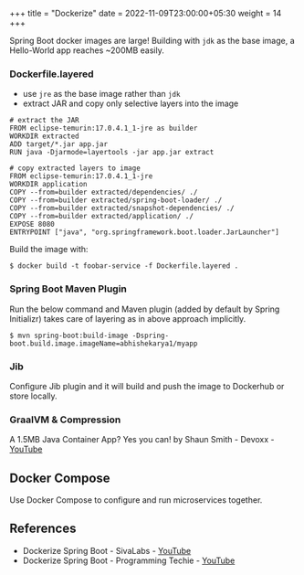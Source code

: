 +++
title = "Dockerize"
date = 2022-11-09T23:00:00+05:30
weight = 14
+++

Spring Boot docker images are large! Building with `jdk` as the base image, a Hello-World app reaches ~200MB easily.


### Dockerfile.layered
- use `jre` as the base image rather than `jdk`
- extract JAR and copy only selective layers into the image

```docker
# extract the JAR
FROM eclipse-temurin:17.0.4.1_1-jre as builder
WORKDIR extracted
ADD target/*.jar app.jar
RUN java -Djarmode=layertools -jar app.jar extract

# copy extracted layers to image
FROM eclipse-temurin:17.0.4.1_1-jre
WORKDIR application
COPY --from=builder extracted/dependencies/ ./
COPY --from=builder extracted/spring-boot-loader/ ./
COPY --from=builder extracted/snapshot-dependencies/ ./
COPY --from=builder extracted/application/ ./
EXPOSE 8080
ENTRYPOINT ["java", "org.springframework.boot.loader.JarLauncher"]
```

Build the image with:
```
$ docker build -t foobar-service -f Dockerfile.layered .
```

### Spring Boot Maven Plugin
Run the below command and Maven plugin (added by default by Spring Initializr) takes care of layering as in above approach implicitly.
```
$ mvn spring-boot:build-image -Dspring-boot.build.image.imageName=abhishekarya1/myapp
```

### Jib
Configure Jib plugin and it will build and push the image to Dockerhub or store locally.

### GraalVM & Compression
A 1.5MB Java Container App? Yes you can! by Shaun Smith - Devoxx - [YouTube](https://youtu.be/6wYrAtngIVo)

## Docker Compose
Use Docker Compose to configure and run microservices together.

## References
- Dockerize Spring Boot - SivaLabs - [YouTube](https://youtu.be/5q4w-c2WUv0)
- Dockerize Spring Boot - Programming Techie - [YouTube](https://youtu.be/5_EXMJbhLY4)